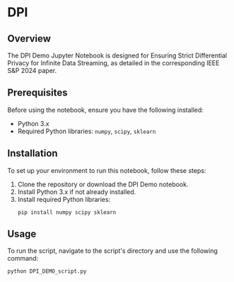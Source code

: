 # DPI
## Overview
The DPI Demo Jupyter Notebook is designed for Ensuring Strict Differential Privacy for Infinite Data Streaming, as detailed in the corresponding IEEE S&P 2024 paper. 

## Prerequisites
Before using the notebook, ensure you have the following installed:
- Python 3.x
- Required Python libraries: `numpy`, `scipy`, `sklearn`

## Installation
To set up your environment to run this notebook, follow these steps:
1. Clone the repository or download the DPI Demo notebook.
2. Install Python 3.x if not already installed.
3. Install required Python libraries:
   ```
   pip install numpy scipy sklearn
   ```

## Usage
To run the script, navigate to the script's directory and use the following command:
   ```
   python DPI_DEMO_script.py
   ```

